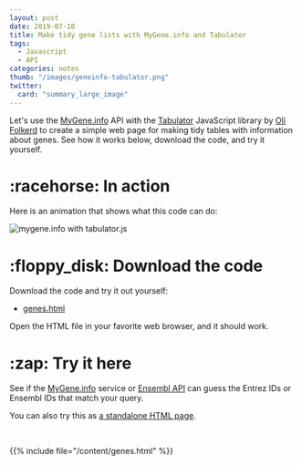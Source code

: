 ```yaml
---
layout: post
date: 2019-07-10
title: Make tidy gene lists with MyGene.info and Tabulator
tags: 
  - Javascript
  - API
categories: notes
thumb: "/images/geneinfo-tabulator.png"
twitter:
  card: "summary_large_image"
---
```


Let's use the <a target="_blank" href="https://mygene.info">MyGene.info</a> API
with the <a target="_blank" href="http://tabulator.info">Tabulator</a> JavaScript library
by <a target="_blank" href="https://www.patreon.com/olifolkerd">Oli Folkerd</a>
to create a simple web page for making tidy tables with information about
genes. See how it works below, download the code, and try it yourself.

<!--more-->

[Tabulator]: http://tabulator.info/
[Oli Folkerd]: https://www.patreon.com/olifolkerd

[mygene.info]: http://mygene.info/
[typeahead.js]: https://twitter.github.io/typeahead.js/

<h1 class="mt5">:racehorse: In action</h1>

Here is an animation that shows what this code can do:

<img src="/images/geneinfo-tabulator.gif" alt="mygene.info with tabulator.js" style="max-width:550px"/>

<h1 class="mt5">:floppy_disk: Download the code</h1>

Download the code and try it out yourself:

- <a target="_blank" href="/genes.html" download="genes.html">genes.html</a>

Open the HTML file in your favorite web browser, and it should work.

<h1 class="mt5">:zap: Try it here</h1>

See if the <a target="_blank" href="https://mygene.info">MyGene.info</a>
service or <a target="_blank" href="https://rest.ensembl.org">Ensembl API</a>
can guess the Entrez IDs or Ensembl IDs that match your query.

You can also try this as <a target="_blank" href="/genes/">a standalone HTML page</a>.

<br>

{{% include file="/content/genes.html" %}}

